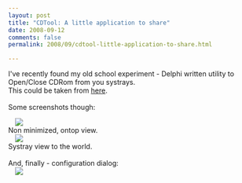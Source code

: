 ```yaml
---
layout: post
title: "CDTool: A little application to share"
date: 2008-09-12
comments: false
permalink: 2008/09/cdtool-little-application-to-share.html

---
```


I've recently found my old school experiment - Delphi written utility to Open/Close CDRom from you systrays.<br />This could be taken from <a href="http://www.mediafire.com/?msl1ciodvv5">here</a>.<br /><br />Some screenshots though:<br /><div class="separator" style="clear: both; text-align: left;"><a href="http://3.bp.blogspot.com/_Y9XTlNGJRTQ/SMoMsaIhzrI/AAAAAAAAB9w/aj5-QELOAYU/s1600-h/2008-09-12_0930.png" imageanchor="1" style="margin-left: 1em; margin-right: 1em;"><img border="0" src="http://3.bp.blogspot.com/_Y9XTlNGJRTQ/SMoMsaIhzrI/AAAAAAAAB9w/yGCvv-516l4/s320-R/2008-09-12_0930.png" /></a></div><div style="text-align: left;">Non minimized, ontop view.</div><div style="text-align: left;"></div><div class="separator" style="clear: both; text-align: left;"><a href="http://4.bp.blogspot.com/_Y9XTlNGJRTQ/SMoNly_EYCI/AAAAAAAAB94/yXwIJZYw5xc/s1600-h/2008-09-12_0933.png" imageanchor="1" style="margin-left: 1em; margin-right: 1em;"><img border="0" src="http://4.bp.blogspot.com/_Y9XTlNGJRTQ/SMoNly_EYCI/AAAAAAAAB94/FpaHUKi7P1c/s400-R/2008-09-12_0933.png" /></a></div><div style="text-align: left;"></div><div style="text-align: left;"></div>Systray view to the world.<br /><br />And, finally - configuration dialog:<br /><div class="separator" style="clear: both; text-align: left;"><a href="http://3.bp.blogspot.com/_Y9XTlNGJRTQ/SMoN-JxqVTI/AAAAAAAAB-A/_rTmyoX3LhI/s1600-h/2008-09-12_0936.png" imageanchor="1" style="margin-left: 1em; margin-right: 1em;"><img border="0" src="http://3.bp.blogspot.com/_Y9XTlNGJRTQ/SMoN-JxqVTI/AAAAAAAAB-A/844Ot2P-m6M/s320-R/2008-09-12_0936.png" /></a></div><div style="text-align: left;"></div>
